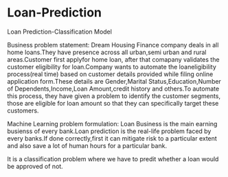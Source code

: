 # Loan-Prediction
Loan Prediction-Classification Model

Business problem statement:
Dream Housing Finance company deals in all home loans.They have presence across all urban,semi urban and rural areas.Customer first applyfor home loan, after that comapany validates the customer eligibility for loan.Company wants to automate the loaneligibility process(real time) based on customer details provided while filing online application form.These details are Gender,Marital Status,Education,Number of Dependents,Income,Loan Amount,credit history and others.To automate this process, they have given a problem to identify the customer segments, those are eligible for loan amount so that they can specifically target these customers.

Machine Learning problem formulation:
Loan Business is the main earning busienss of every bank.Loan prediction is the real-life problem faced by every banks.If done correctly,first it can mitigate risk to a particular extent and also save a lot of human hours for a particular bank.

It is a classification problem where we have to predit whether a loan would be approved of not.
